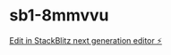 # sb1-8mmvvu

[Edit in StackBlitz next generation editor ⚡️](https://stackblitz.com/~/github.com/REGIST-SP/sb1-8mmvvu)